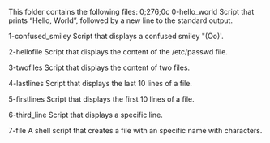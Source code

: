 This folder contains the following files:
0;276;0c
0-hello_world
Script that prints “Hello, World”, followed by a new line to the standard output.

1-confused_smiley
Script that displays a confused smiley "(Ôo)'.

2-hellofile 
Script that displays the content of the /etc/passwd file.

3-twofiles 
Script that displays the content of two files.

4-lastlines 
Script that displays the last 10 lines of a file.

5-firstlines 
Script that displays the first 10 lines of a file.

6-third_line 
Script that displays a specific line.

7-file 
A shell script that creates a file with an specific name with characters.

